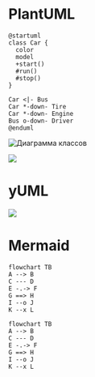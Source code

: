 # PlantUML

```plantuml
@startuml
class Car {
  color
  model
  +start()
  #run()
  #stop()
}

Car <|- Bus
Car *-down- Tire
Car *-down- Engine
Bus o-down- Driver
@enduml
```

![Диаграмма классов](https://www.plantuml.com/plantuml/png/SoWkIImgAStDKRWmvSAE2nikRBxO02Jt0E46XGkxBko-iE5YuyN62_ikREBYIiv9B2vMS4uiKgZcKb18pi_9BmBIkVafgJb0MXjib8OcaAbSL9e7OHINv1S0MRLSN21jDZMw2awbnM2sbcvAVdcUha98Pb4gYe1hNdfcNYeNK9r2FbJ8fIYpBBM8YyiXDIy5w5O0 "Диаграмма классов")

<img src="https://www.plantuml.com/plantuml/png/SoWkIImgAStDKRWmvSAE2nikRBxO02Jt0E46XGkxBko-iE5YuyN62_ikREBYIiv9B2vMS4uiKgZcKb18pi_9BmBIkVafgJb0MXjib8OcaAbSL9e7OHINv1S0MRLSN21jDZMw2awbnM2sbcvAVdcUha98Pb4gYe1hNdfcNYeNK9r2FbJ8fIYpBBM8YyiXDIy5w5O0">

# yUML

<img src="http://yuml.me/diagram/scruffy/class/[note: You can stick notes on diagrams too!{bg:wheat}],[Customer]<>1-orders 0..*>[Order], [Order]++*-*>[LineItem], [Order]-1>[DeliveryMethod], [Order]*-*>[Product], [Category]<->[Product], [DeliveryMethod]^[National], [DeliveryMethod]^[International]" >

# Mermaid

```
flowchart TB
А --> B
C --- D
E -.-> F
G ==> H
I --o J
K --x L
```


```mermaid
flowchart TB
А --> B
C --- D
E -.-> F
G ==> H
I --o J
K --x L
```
